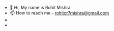 - 👋 Hi, My name is Rohit Mishra
-  📫 How to reach me - rohitcr7mishra@gmail.com
-
- 

<!---
Ashura707/Ashura707 is a ✨ special ✨ repository because its `README.md` (this file) appears on your GitHub profile.
You can click the Preview link to take a look at your changes.
--->
